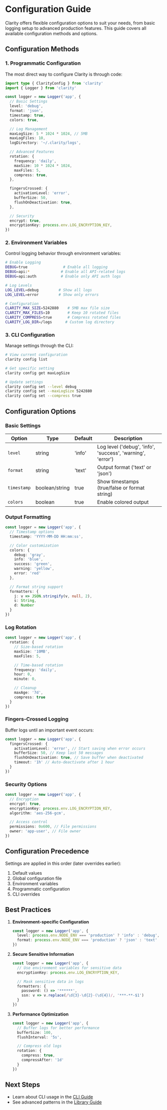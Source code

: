 # Configuration Guide

Clarity offers flexible configuration options to suit your needs, from basic logging setup to advanced production features. This guide covers all available configuration methods and options.

## Configuration Methods

### 1. Programmatic Configuration

The most direct way to configure Clarity is through code:

```ts
import type { ClarityConfig } from 'clarity'
import { Logger } from 'clarity'

const logger = new Logger('app', {
  // Basic Settings
  level: 'debug',
  format: 'json',
  timestamp: true,
  colors: true,

  // Log Management
  maxLogSize: 5 * 1024 * 1024, // 5MB
  maxLogFiles: 10,
  logDirectory: '~/.clarity/logs',

  // Advanced Features
  rotation: {
    frequency: 'daily',
    maxSize: 10 * 1024 * 1024,
    maxFiles: 5,
    compress: true,
  },

  fingersCrossed: {
    activationLevel: 'error',
    bufferSize: 50,
    flushOnDeactivation: true,
  },

  // Security
  encrypt: true,
  encryptionKey: process.env.LOG_ENCRYPTION_KEY,
})
```

### 2. Environment Variables

Control logging behavior through environment variables:

```bash
# Enable Logging
DEBUG=true                # Enable all logging
DEBUG=api:*              # Enable all API-related logs
DEBUG=api:auth           # Enable only API auth logs

# Log Levels
LOG_LEVEL=debug         # Show all logs
LOG_LEVEL=error         # Show only errors

# Configuration
CLARITY_MAX_SIZE=5242880    # 5MB max file size
CLARITY_MAX_FILES=10        # Keep 10 rotated files
CLARITY_COMPRESS=true       # Compress rotated files
CLARITY_LOG_DIR=/logs      # Custom log directory
```

### 3. CLI Configuration

Manage settings through the CLI:

```bash
# View current configuration
clarity config list

# Get specific setting
clarity config get maxLogSize

# Update settings
clarity config set --level debug
clarity config set --maxLogSize 5242880
clarity config set --compress true
```

## Configuration Options

### Basic Settings

| Option | Type | Default | Description |
|--------|------|---------|-------------|
| `level` | string | 'info' | Log level ('debug', 'info', 'success', 'warning', 'error') |
| `format` | string | 'text' | Output format ('text' or 'json') |
| `timestamp` | boolean/string | true | Show timestamps (true/false or format string) |
| `colors` | boolean | true | Enable colored output |

### Output Formatting

```ts
const logger = new Logger('app', {
  // Timestamp options
  timestamp: 'YYYY-MM-DD HH:mm:ss',

  // Color customization
  colors: {
    debug: 'gray',
    info: 'blue',
    success: 'green',
    warning: 'yellow',
    error: 'red'
  },

  // Format string support
  formatters: {
    j: v => JSON.stringify(v, null, 2),
    s: String,
    d: Number
  }
})
```

### Log Rotation

```ts
const logger = new Logger('app', {
  rotation: {
    // Size-based rotation
    maxSize: '10MB',
    maxFiles: 5,

    // Time-based rotation
    frequency: 'daily',
    hour: 0,
    minute: 0,

    // Cleanup
    maxAge: '7d',
    compress: true
  }
})
```

### Fingers-Crossed Logging

Buffer logs until an important event occurs:

```ts
const logger = new Logger('app', {
  fingersCrossed: {
    activationLevel: 'error', // Start saving when error occurs
    bufferSize: 50, // Keep last 50 messages
    flushOnDeactivation: true, // Save buffer when deactivated
    timeout: '1h' // Auto-deactivate after 1 hour
  }
})
```

### Security Options

```ts
const logger = new Logger('app', {
  // Encryption
  encrypt: true,
  encryptionKey: process.env.LOG_ENCRYPTION_KEY,
  algorithm: 'aes-256-gcm',

  // Access control
  permissions: 0o600, // File permissions
  owner: 'app-user', // File owner
})
```

## Configuration Precedence

Settings are applied in this order (later overrides earlier):

1. Default values
2. Global configuration file
3. Environment variables
4. Programmatic configuration
5. CLI overrides

## Best Practices

1. **Environment-specific Configuration**

   ```ts
   const logger = new Logger('app', {
     level: process.env.NODE_ENV === 'production' ? 'info' : 'debug',
     format: process.env.NODE_ENV === 'production' ? 'json' : 'text'
   })
   ```

2. **Secure Sensitive Information**

   ```ts
   const logger = new Logger('app', {
     // Use environment variables for sensitive data
     encryptionKey: process.env.LOG_ENCRYPTION_KEY,

     // Mask sensitive data in logs
     formatters: {
       password: () => '******',
       ssn: v => v.replace(/\d{3}-\d{2}-(\d{4})/, '***-**-$1')
     }
   })
   ```

3. **Performance Optimization**

   ```ts
   const logger = new Logger('app', {
     // Buffer logs for better performance
     bufferSize: 100,
     flushInterval: '5s',

     // Compress old logs
     rotation: {
       compress: true,
       compressAfter: '1d'
     }
   })
   ```

## Next Steps

- Learn about CLI usage in the [CLI Guide](./cli)
- See advanced patterns in the [Library Guide](./library)
